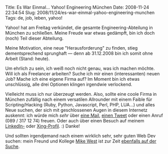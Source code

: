 Title: Es War Einmal… Yahoo! Engineering München
Date: 2008-11-24 22:34:54
Slug: 2008/11/24/es-war-einmal-yahoo-engineering-munchen
Tags: de, job, leben, yahoo!


Yahoo! hat am Freitag verkündet, die gesamte Engineering-Abteilung in München
zu schließen. Meine Freude war etwas gedämpft, bin ich doch (noch) Teil dieser
Abteilung.

Meine Motivation, eine neue "Herausforderung" zu finden, stieg dementsprechend
sprunghaft — denn ab 31.12.2008 bin ich somit ohne Arbeit (Stand: heute).

Um ehrlich zu sein, ich weiß noch nicht genau, was ich machen möchte. Will ich
als Freelancer arbeiten? Suche ich mir einen (interessanten) neuen Job? Mache
ich eine eigene Firma auf? Im Moment bin ich etwas unschlüssig, alle drei
Optionen klingen irgendwie verlockend.

Vielleicht muss ich nur überzeugt werden. Also, sollte eine coole Firma in
München zufällig nach einem versatilen Allrounder mit einem Faible für
Scripting/Hacking (Ruby, Python, Javascript, Perl, PHP, LUA…) und alles Neue
suchen, der sich mit geschlossenen Augen in diesem Internetz auskennt: ich
würde mich _sehr_ über [eine Mail][1], [einen Tweet][2] oder einen Anruf (089
/ 317 12 74) freuen. Oder auch über einen Besuch auf meinem [LinkedIn-][3]
oder [Xing-Profil][4]. :) Danke!

Und sollten irgendjemand nach einem wirklich sehr, sehr guten Web Dev suchen:
mein Freund und Kollege [Mike West][5] ist zur Zeit [ebenfalls auf der
Suche][6].

   [1]: mailto:carlo@zottmann.org
   [2]: http://twitter.com/Carlo
   [3]: http://www.linkedin.com/in/czottmann
   [4]: https://www.xing.com/profile/Carlo_Zottmann
   [5]: http://mikewest.org/
   [6]: http://mikewest.org/2008/11/mike-has-been-laid-off
